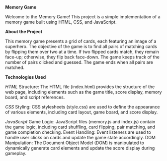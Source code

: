 **Memory Game**

Welcome to the Memory Game! This project is a simple implementation of a memory game built using HTML, CSS, and JavaScript.

**About the Project**

This memory game presents a grid of cards, each featuring an image of a superhero. The objective of the game is to find all pairs of matching cards by flipping them over two at a time. If two flipped cards match, they remain face-up; otherwise, they flip back face-down. The game keeps track of the number of pairs clicked and guessed. The game ends when all pairs are matched.

**Technologies Used**

_HTML_
Structure: The HTML file (index.html) provides the structure of the web page, including elements such as the game title, score display, memory board, and script references.

_CSS_
Styling: CSS stylesheets (style.css) are used to define the appearance of various elements, including card layout, game board, and score display.

_JavaScript_
Game Logic: JavaScript files (memory.js and index.js) contain the game logic, including card shuffling, card flipping, pair matching, and game completion checking.
Event Handling: Event listeners are used to handle user clicks on cards and update the game state accordingly.
DOM Manipulation: The Document Object Model (DOM) is manipulated to dynamically generate card elements and update the score display during gameplay.
